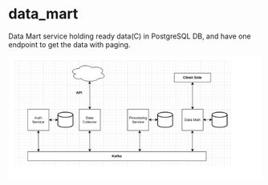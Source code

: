 # data_mart

Data Mart service holding ready data(C) in PostgreSQL DB, and have one endpoint to get the
data with paging.

![alt text](humanize.png)
